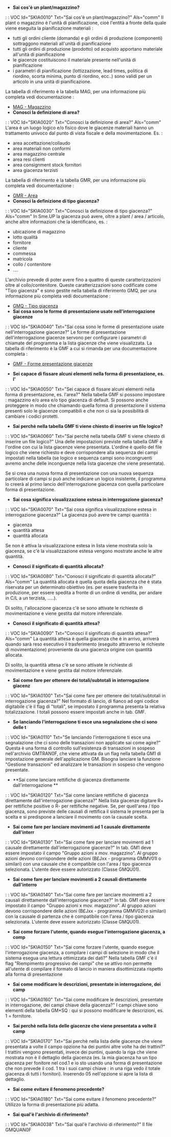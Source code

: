 - **Sai cos'è un plant/magazzino?**

 :  : VOC Id="SKIA0010" Txt="Sai cos'è un plant/magazzino?" Als="comm"
Il plant o magazzino è l'unità di pianificazione, cioè l'entità a fronte della quale viene eseguita la pianificazione materiali : 
- tutti gli ordini cliente (domanda) e gli ordini di produzione (componenti) sottraggono materiali all'unità di pianificazione
- tutti gli ordini di produzione (prodotto) od acquisto apportano materiale all'unità di pianificazione
- le giacenze costituiscono il materiale presente nell'unità di pianificazione
- i parametri di pianificazione (lottizzazione, lead times, politica di riordino, scorta minima, punto di riordino, ecc..) sono validi per un articolo in una unità di pianificazione.

La tabella di riferimento è la tabella MAG, per una informazione più completa vedi documentazione : 
- [MAG - Magazzino](Sorgenti/OG/TA/MAG)
- **Conosci la definizione di area?**

 :  : VOC Id="SKIA0020" Txt="Conosci la definizione di area?" Als="comm"
L'area è un luogo logico e/o fisico dove le giacenze materiali hanno un trattamento univoco dal punto di vista fiscale e della movimentazione.
Es. : 
- area accettazione/collaudo
- area materiali non conformi
- area magazzino centrale
- area resi clienti
- area consignment stock fornitori
- area giacenza terzisti

La tabella di riferimento è la tabella GMR, per una informazione più completa vedi documentazione : 
- [GMR - Area](Sorgenti/OG/TA/GMR)
- **Conosci la definizione di tipo giacenza?**

 :  : VOC Id="SKIA0030" Txt="Conosci la definizione di tipo giacenza?" Als="comm"
In Sme.UP la giacenza può avere, oltre a plant / area / articolo, anche altre informazioni che la identificano, es. : 
- ubicazione di magazzino
- lotto qualità
- fornitore
- cliente
- commessa
- matricola
- collo / contenitore
- ....

L'archivio prevede di poter avere fino a quattro di queste caratterizzazioni oltre al collo/contenitore.
Queste caratterizzazioni sono codificate come "Tipo giacenza" e sono gestite nella tabella di riferimento  GMQ, per una informazione più completa vedi documentazione : 
- [GMQ - Tipo giacenza](Sorgenti/OG/TA/GMQ)
- **Sai cosa sono le forme di presentazione usate nell'interrogazione giacenze**

 :  : VOC Id="SKIA0040" Txt="Sai cosa sono le forme di presentazione usate nell'interrogazione giacenze?"
Le forme di presentazione dell'interrogazione giacenze servono per configurare i parametri di chiamate del programma e la lista giacenze che viene visualizzata.
La tabella di riferimento è la GMF a cui si rimanda per una documentazione completa : 
- [GMF - Forme presentazione giacenze](Sorgenti/OG/TA/GMF)

- **Sei capace di fissare alcuni elementi nella forma di presentazione, es. l'**

 :  : VOC Id="SKIA0050" Txt="Sei capace di fissare alcuni elementi nella forma di presentazione, es. l'area?"
Nella tabella GMF si possono impostare :  magazzino e/o area e/o tipo giacenza di default. Si possono anche proteggere in modo che chiamando quella forma di presentazione il sistema presenti solo le giacenze compatibili e che non ci sia la possibilità di cambiare i codici protetti.
- **Sai perchè nella tabella GMF ti viene chiesto di inserire un file logico?**

 :  : VOC Id="SKIA0060" Txt="Sai perchè nella tabella GMF ti viene chiesto di inserire un file logico?"
Una delle impostazioni previste nella tabella GMF è l'ordine con cui la lista giacenze viene presentata. L'ordine è quello del file logico che viene richiesto e deve corrispondere alla sequenza dei campi impostati nella tabella (se logico e sequenza campi sono incongruenti avremo anche delle inconguenze nella lista giacenze che viene presentata).

Se si crea una nuova forma di presentazione con una nuova sequenza particolare di campi si può anche indicare un logico insistente, il programma lo creerà al primo lancio dell'interrogazione giacenza con quella particolare forma di presentazione.
- **Sai cosa significa visualizzazione estesa in interrogazione giacenza?**

 :  : VOC Id="SKIA0070" Txt="Sai cosa significa visualizzazione estesa in interrogazione giacenza?"
La giacenza può avere tre campi quantità : 
- giacenza
- quantità attesa
- quantità allocata

Se non è attiva la visualizzazione estesa in lista viene mostrata solo la giacenza, se c'è la visualizzazione estesa vengono mostrate anche le altre quantità.
- **Conosci il significato di quantità allocata?**

 :  : VOC Id="SKIA0080" Txt="Conosci il significato di quantità allocata?" Als="comm"
La quantità allocata è quella quota della giacenza che è stata riservata per un determinato obiettivo (es. per essere trasferita in produzione, per essere spedita a fronte di un ordine di vendita, per andare in C/L a un terzista, .....).

Di solito, l'allocazione giacenza c'è se sono attivate le richieste di movimentazione e viene gestita dal motore inferenziale.
- **Conosci il significato di quantità attesa?**

 :  : VOC Id="SKIA0090" Txt="Conosci il significato di quantità attesa?" Als="comm"
La quantità attesa è quella giacenza che è in arrivo, arriverà quando sarà reso esecutivo il trasferimento (eseguito attraverso le richieste di movimentazione) proveniente da una giacenza origine con quantità allocata.

Di solito, la quantità attesa c'è se sono attivate le richieste di movimentazione e viene gestita dal motore inferenziale.
- **Sai come  fare per ottenere dei totali/subtotali in interrogazione giacenz**

 :  : VOC Id="SKIA0100" Txt="Sai come  fare per ottenere dei totali/subtotali in interrogazione giacenza?"
Nel formato di lancio, di fianco ad ogni codice digitabile c'è il flag di "totali", se impostato il programma presenta la relativa totalizzazione. I totali possono essere impostati anche in tab. GMF.
- **Se lanciando l'interrogazione ti esce una segnalazione che ci sono delle t**

 :  : VOC Id="SKIA0110" Txt="Se lanciando l'interrogazione ti esce una segnalazione che ci sono delle transazioni non applicate sai come agire?"
Questa è una forma di controllo sull'esistenza di transazioni in sospeso nell'archivio GMTRAN0F, che viene attivata da un flag nella tabella GM1 di impostazione generale dell'applicazione GM.
Bisogna lanciare la funzione "Gestione transazioni" ed analizzare le transazioni in sospeso che vengono presentate.
- **Sai come lanciare rettifiche di giacenza direttamente dall'interrogazione **

 :  : VOC Id="SKIA0120" Txt="Sai come lanciare rettifiche di giacenza direttamente dall'interrogazione giacenza?"
Nella lista giacenze digitare R+ per rettifiche positive o R- per rettifiche negative.
Se, per quell'area / tipo giacenza, sono previste delle causali di rettifica il sistema le presenta per la scelta e si predispone a lanciare il movimento con la causale scelta.
- **Sai come fare per lanciare movimenti ad 1 causale direttamente dall'interr**

 :  : VOC Id="SKIA0130" Txt="Sai come fare per lanciare movimenti ad 1 causale direttamente dall'interrogazione giacenze?"
In tab. GM1 deve essere impostato il campo  "Gruppo azioni x mov. magazzino". Al gruppo azioni devono corrispondere delle azioni (B£Jxx - programma GMMV01I o similari) con una causale che è compatibile con l'area / tipo giacenza selezionata. L'utente deve essere autorizzato (Classe GMQU01).
- **Sai come fare per lanciare movimenti a 2 causali direttamente dall'interro**

 :  : VOC Id="SKIA0140" Txt="Sai come fare per lanciare movimenti a 2 causali direttamente dall'interrogazione giacenze?"
In tab. GM1 deve essere impostato il campo  "Gruppo azioni x mov. magazzino". Al gruppo azioni devono corrispondere delle azioni (B£Jxx - programma GMMV02I o similari) con la causale di partenza che è compatibile con l'area / tipo giacenza selezionata. L'utente deve essere autorizzato (Classe GMQU01).
- **Sai come forzare l'utente, quando esegue l'interrogazione giacenza, a comp**

 :  : VOC Id="SKIA0150" Txt="Sai come forzare l'utente, quando esegue l'interrogazione giacenza, a compilare i campi di selezione in modo che il sistema esegua una lettura ottimizzata dei dati?"
Nella tabella GMF c'è il flag "Riempimento progressivo dei campi" che se attivo non permette all'utente di compilare il formato di lancio in maniera disottimizzata rispetto alla forma di presentazione
- **Sai come modificare le descrizioni, presentate in interrogazione, dei camp**

 :  : VOC Id="SKIA0160" Txt="Sai come modificare le descrizioni, presentate in interrogazione, dei campi chiave della giacenza?"
I campi chiave sono elementi della tabella GM*SQ :  qui si possono modificare le descrizioni, es. 1 = fornitore.
- **Sai perchè nella lista delle giacenze che viene presentata a volte il camp**

 :  : VOC Id="SKIA0170" Txt="Sai perchè nella lista delle giacenze che viene presentata a volte il campo opzione ha dei puntini altre volte ha dei trattini?"
I trattini vengono presentati, invece dei puntini, quando la riga che viene mostrata non è il dettaglio della giacenza (es. la mia giacenza ha un tipo giacenza per fonitore nel cod.1 e io sto usando una forma di presentazione che non prevede il cod. 1 tra i suoi campi chiave :  in una riga vedo il totale giacenza di tutti i fornitori). Inserendo 05 nell'opzione si apre la lista di dettaglio.
- **Sai come evitare il fenomeno precedente?**

 :  : VOC Id="SKIA0180" Txt="Sai come evitare il fenomeno precedente?"
Utilizzo la forma di presentazione più adatta.
- **Sai qual'è l'archivio di riferimento?**

 :  : VOC Id="SKIA0038" Txt="Sai qual'è l'archivio di riferimento?"
Il file GMQUAN0F
